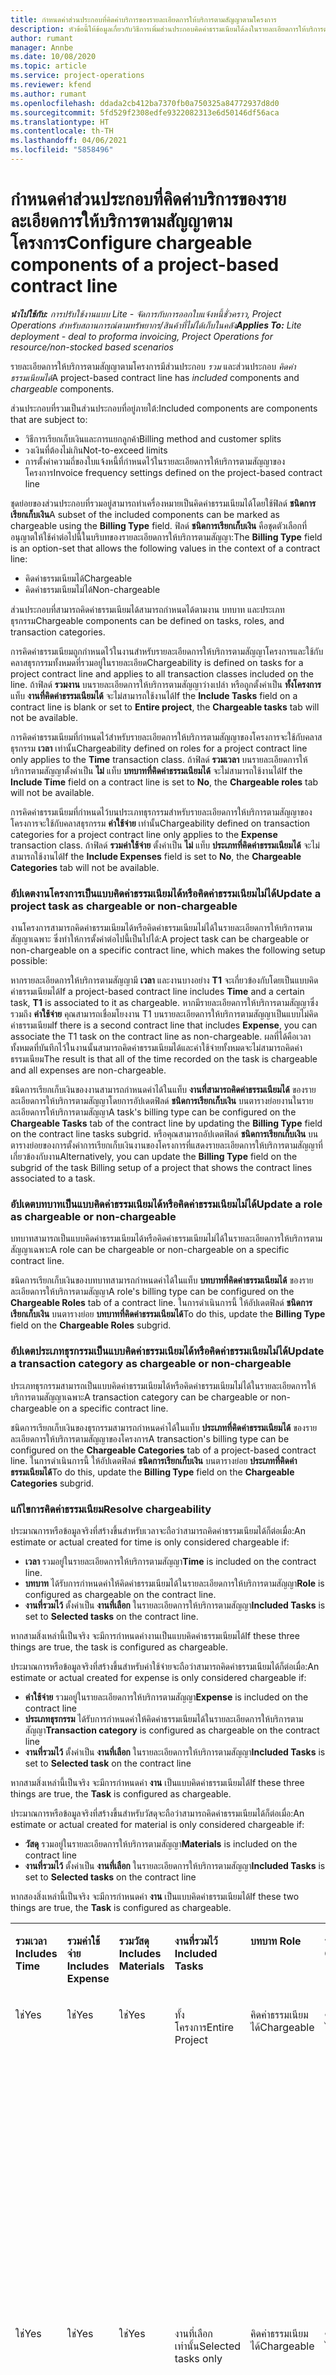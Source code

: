```yaml
---
title: กำหนดค่าส่วนประกอบที่คิดค่าบริการของรายละเอียดการให้บริการตามสัญญาตามโครงการ
description: หัวข้อนี้ให้ข้อมูลเกี่ยวกับวิธีการเพิ่มส่วนประกอบคิดค่าธรรมเนียมได้ลงในรายละเอียดการให้บริการตามสัญญาใน Project Operations
author: rumant
manager: Annbe
ms.date: 10/08/2020
ms.topic: article
ms.service: project-operations
ms.reviewer: kfend
ms.author: rumant
ms.openlocfilehash: ddada2cb412ba7370fb0a750325a84772937d8d0
ms.sourcegitcommit: 5fd529f2308edfe9322082313e6d50146df56aca
ms.translationtype: HT
ms.contentlocale: th-TH
ms.lasthandoff: 04/06/2021
ms.locfileid: "5858496"
---
```

# <a name="configure-chargeable-components-of-a-project-based-contract-line"></a><span data-ttu-id="44642-103">กำหนดค่าส่วนประกอบที่คิดค่าบริการของรายละเอียดการให้บริการตามสัญญาตามโครงการ</span><span class="sxs-lookup"><span data-stu-id="44642-103">Configure chargeable components of a project-based contract line</span></span>

<span data-ttu-id="44642-104">_**นำไปใช้กับ:** การปรับใช้งานแบบ Lite - จัดการกับการออกใบแจ้งหนี้ชั่วคราว, Project Operations สำหรับสถานการณ์ตามทรัพยากร/สินค้าที่ไม่ได้เก็บในคลัง_</span><span class="sxs-lookup"><span data-stu-id="44642-104">_**Applies To:** Lite deployment - deal to proforma invoicing, Project Operations for resource/non-stocked based scenarios_</span></span>

<span data-ttu-id="44642-105">รายละเอียดการให้บริการตามสัญญาตามโครงการมีส่วนประกอบ *รวม* และส่วนประกอบ *คิดค่าธรรมเนียมได้*</span><span class="sxs-lookup"><span data-stu-id="44642-105">A project-based contract line has *included* components and *chargeable* components.</span></span>

<span data-ttu-id="44642-106">ส่วนประกอบที่รวมเป็นส่วนประกอบที่อยู่ภายใต้:</span><span class="sxs-lookup"><span data-stu-id="44642-106">Included components are components that are subject to:</span></span>

  - <span data-ttu-id="44642-107">วิธีการเรียกเก็บเงินและการแยกลูกค้า</span><span class="sxs-lookup"><span data-stu-id="44642-107">Billing method and customer splits</span></span>
  - <span data-ttu-id="44642-108">วงเงินที่ต้องไม่เกิน</span><span class="sxs-lookup"><span data-stu-id="44642-108">Not-to-exceed limits</span></span> 
  - <span data-ttu-id="44642-109">การตั้งค่าความถี่ของใบแจ้งหนี้ที่กำหนดไว้ในรายละเอียดการให้บริการตามสัญญาของโครงการ</span><span class="sxs-lookup"><span data-stu-id="44642-109">Invoice frequency settings defined on the project-based contract line</span></span>

<span data-ttu-id="44642-110">ชุดย่อยของส่วนประกอบที่รวมอยู่สามารถทำเครื่องหมายเป็นคิดค่าธรรมเนียมได้โดยใช้ฟิลด์ **ชนิดการเรียกเก็บเงิน**</span><span class="sxs-lookup"><span data-stu-id="44642-110">A subset of the included components can be marked as chargeable using the **Billing Type** field.</span></span> <span data-ttu-id="44642-111">ฟิลด์ **ชนิดการเรียกเก็บเงิน** คือชุดตัวเลือกที่อนุญาตให้ใช้ค่าต่อไปนี้ในบริบทของรายละเอียดการให้บริการตามสัญญา:</span><span class="sxs-lookup"><span data-stu-id="44642-111">The **Billing Type** field is an option-set that allows the following values in the context of a contract line:</span></span>

  - <span data-ttu-id="44642-112">คิดค่าธรรมเนียมได้</span><span class="sxs-lookup"><span data-stu-id="44642-112">Chargeable</span></span>
  - <span data-ttu-id="44642-113">คิดค่าธรรมเนียมไม่ได้</span><span class="sxs-lookup"><span data-stu-id="44642-113">Non-chargeable</span></span>

<span data-ttu-id="44642-114">ส่วนประกอบที่สามารถคิดค่าธรรมเนียมได้สามารถกำหนดได้ตามงาน บทบาท และประเภทธุรกรรม</span><span class="sxs-lookup"><span data-stu-id="44642-114">Chargeable components can be defined on tasks, roles, and transaction categories.</span></span>

<span data-ttu-id="44642-115">การคิดค่าธรรมเนียมถูกกำหนดไว้ในงานสำหรับรายละเอียดการให้บริการตามสัญญาโครงการและใช้กับคลาสธุรกรรมทั้งหมดที่รวมอยู่ในรายละเอียด</span><span class="sxs-lookup"><span data-stu-id="44642-115">Chargeability is defined on tasks for a project contract line and applies to all transaction classes included on the line.</span></span> <span data-ttu-id="44642-116">ถ้าฟิลด์ **รวมงาน** บนรายละเอียดการให้บริการตามสัญญาว่างเปล่า หรือถูกตั้งค่าเป็น **ทั้งโครงการ** แท็บ **งานที่คิดค่าธรรมเนียมได้** จะไม่สามารถใช้งานได้</span><span class="sxs-lookup"><span data-stu-id="44642-116">If the **Include Tasks** field on a contract line is blank or set to **Entire project**, the **Chargeable tasks** tab will not be available.</span></span>

<span data-ttu-id="44642-117">การคิดค่าธรรมเนียมที่กำหนดไว้สำหรับรายละเอียดการให้บริการตามสัญญาของโครงการจะใช้กับคลาสธุรกรรม **เวลา** เท่านั้น</span><span class="sxs-lookup"><span data-stu-id="44642-117">Chargeability defined on roles for a project contract line only applies to the **Time** transaction class.</span></span> <span data-ttu-id="44642-118">ถ้าฟิลด์ **รวมเวลา** บนรายละเอียดการให้บริการตามสัญญาตั้งค่าเป็น **ไม่** แท็บ **บทบาทที่คิดค่าธรรมเนียมได้** จะไม่สามารถใช้งานได้</span><span class="sxs-lookup"><span data-stu-id="44642-118">If the **Include Time** field on a contract line is set to **No**, the **Chargeable roles** tab will not be available.</span></span>

<span data-ttu-id="44642-119">การคิดค่าธรรมเนียมที่กำหนดไว้บนประเภทธุรกรรมสำหรับรายละเอียดการให้บริการตามสัญญาของโครงการจะใช้กับคลาสธุรกรรม **ค่าใช้จ่าย** เท่านั้น</span><span class="sxs-lookup"><span data-stu-id="44642-119">Chargeability defined on transaction categories for a project contract line only applies to the **Expense** transaction class.</span></span> <span data-ttu-id="44642-120">ถ้าฟิลด์ **รวมค่าใช้จ่าย** ตั้งค่าเป็น **ไม่** แท็บ **ประเภทที่คิดค่าธรรมเนียมได้** จะไม่สามารถใช้งานได้</span><span class="sxs-lookup"><span data-stu-id="44642-120">If the **Include Expenses** field is set to **No**, the **Chargeable Categories** tab will not be available.</span></span>

### <a name="update-a-project-task-as-chargeable-or-non-chargeable"></a><span data-ttu-id="44642-121">อัปเดตงานโครงการเป็นแบบคิดค่าธรรมเนียมได้หรือคิดค่าธรรมเนียมไม่ได้</span><span class="sxs-lookup"><span data-stu-id="44642-121">Update a project task as chargeable or non-chargeable</span></span>

<span data-ttu-id="44642-122">งานโครงการสามารถคิดค่าธรรมเนียมได้หรือคิดค่าธรรมเนียมไม่ได้ในรายละเอียดการให้บริการตามสัญญาเฉพาะ ซึ่งทำให้การตั้งค่าต่อไปนี้เป็นไปได้:</span><span class="sxs-lookup"><span data-stu-id="44642-122">A project task can be chargeable or non-chargeable on a specific contract line, which makes the following setup possible:</span></span>

<span data-ttu-id="44642-123">หากรายละเอียดการให้บริการตามสัญญามี **เวลา** และงานบางอย่าง **T1** จะเกี่ยวข้องกับโดยเป็นแบบคิดค่าธรรมเนียมได้</span><span class="sxs-lookup"><span data-stu-id="44642-123">If a project-based contract line includes **Time** and a certain task, **T1** is associated to it as chargeable.</span></span> <span data-ttu-id="44642-124">หากมีรายละเอียดการให้บริการตามสัญญาซึ่งรวมถึง **ค่าใช้จ่าย** คุณสามารถเชื่อมโยงงาน T1 บนรายละเอียดการให้บริการตามสัญญาเป็นแบบไม่คิดค่าธรรมเนียม</span><span class="sxs-lookup"><span data-stu-id="44642-124">If there is a second contract line that includes **Expense**, you can associate the T1 task on the contract line as non-chargeable.</span></span> <span data-ttu-id="44642-125">ผลที่ได้คือเวลาทั้งหมดที่บันทึกไว้ในงานนั้นสามารถคิดค่าธรรมเนียมได้และค่าใช้จ่ายทั้งหมดจะไม่สามารถคิดค่าธรรมเนียม</span><span class="sxs-lookup"><span data-stu-id="44642-125">The result is that all of the time recorded on the task is chargeable and all expenses are non-chargeable.</span></span>

<span data-ttu-id="44642-126">ชนิดการเรียกเก็บเงินของงานสามารถกำหนดค่าได้ในแท็บ **งานที่สามารถคิดค่าธรรมเนียมได้** ของรายละเอียดการให้บริการตามสัญญาโดยการอัปเดตฟิลด์ **ชนิดการเรียกเก็บเงิน** บนตารางย่อยงานในรายละเอียดการให้บริการตามสัญญา</span><span class="sxs-lookup"><span data-stu-id="44642-126">A task's billing type can be configured on the **Chargeable Tasks** tab of the contract line by updating the **Billing Type** field on the contract line tasks subgrid.</span></span> <span data-ttu-id="44642-127">หรือคุณสามารถอัปเดตฟิลด์ **ชนิดการเรียกเก็บเงิน** บนตารางย่อยของการตั้งค่าการเรียกเก็บเงินงานของโครงการที่แสดงรายละเอียดการให้บริการตามสัญญาที่เกี่ยวข้องกับงาน</span><span class="sxs-lookup"><span data-stu-id="44642-127">Alternatively, you can update the **Billing Type** field on the subgrid of the task Billing setup of a project that shows the contract lines associated to a task.</span></span>

### <a name="update-a-role-as-chargeable-or-non-chargeable"></a><span data-ttu-id="44642-128">อัปเดตบทบาทเป็นแบบคิดค่าธรรมเนียมได้หรือคิดค่าธรรมเนียมไม่ได้</span><span class="sxs-lookup"><span data-stu-id="44642-128">Update a role as chargeable or non-chargeable</span></span>

<span data-ttu-id="44642-129">บทบาทสามารถเป็นแบบคิดค่าธรรมเนียมได้หรือคิดค่าธรรมเนียมไม่ได้ในรายละเอียดการให้บริการตามสัญญาเฉพาะ</span><span class="sxs-lookup"><span data-stu-id="44642-129">A role can be chargeable or non-chargeable on a specific contract line.</span></span>

<span data-ttu-id="44642-130">ชนิดการเรียกเก็บเงินของบทบาทสามารถกำหนดค่าได้ในแท็บ **บทบาทที่คิดค่าธรรมเนียมได้** ของรายละเอียดการให้บริการตามสัญญา</span><span class="sxs-lookup"><span data-stu-id="44642-130">A role's billing type can be configured on the **Chargeable Roles** tab of a contract line.</span></span> <span data-ttu-id="44642-131">ในการดำเนินการนี้ ให้อัปเดตฟิลด์ **ชนิดการเรียกเก็บเงิน** บนตารางย่อย **บทบาทที่คิดค่าธรรมเนียมได้**</span><span class="sxs-lookup"><span data-stu-id="44642-131">To do this, update the **Billing Type** field on the **Chargeable Roles** subgrid.</span></span>

### <a name="update-a-transaction-category-as-chargeable-or-non-chargeable"></a><span data-ttu-id="44642-132">อัปเดตประเภทธุรกรรมเป็นแบบคิดค่าธรรมเนียมได้หรือคิดค่าธรรมเนียมไม่ได้</span><span class="sxs-lookup"><span data-stu-id="44642-132">Update a transaction category as chargeable or non-chargeable</span></span>

<span data-ttu-id="44642-133">ประเภทธุรกรรมสามารถเป็นแบบคิดค่าธรรมเนียมได้หรือคิดค่าธรรมเนียมไม่ได้ในรายละเอียดการให้บริการตามสัญญาเฉพาะ</span><span class="sxs-lookup"><span data-stu-id="44642-133">A transaction category can be chargeable or non-chargeable on a specific contract line.</span></span>

<span data-ttu-id="44642-134">ชนิดการเรียกเก็บเงินของธุรกรรมสามารถกำหนดค่าได้ในแท็บ **ประเภทที่คิดค่าธรรมเนียมได้** ของรายละเอียดการให้บริการตามสัญญาของโครงการ</span><span class="sxs-lookup"><span data-stu-id="44642-134">A transaction's billing type can be configured on the **Chargeable Categories** tab of a project-based contract line.</span></span> <span data-ttu-id="44642-135">ในการดำเนินการนี้ ให้อัปเดตฟิลด์ **ชนิดการเรียกเก็บเงิน** บนตารางย่อย **ประเภทที่คิดค่าธรรมเนียมได้**</span><span class="sxs-lookup"><span data-stu-id="44642-135">To do this, update the **Billing Type** field on the **Chargeable Categories** subgrid.</span></span>

### <a name="resolve-chargeability"></a><span data-ttu-id="44642-136">แก้ไขการคิดค่าธรรมเนียม</span><span class="sxs-lookup"><span data-stu-id="44642-136">Resolve chargeability</span></span>

<span data-ttu-id="44642-137">ประมาณการหรือข้อมูลจริงที่สร้างขึ้นสำหรับเวลาจะถือว่าสามารถคิดค่าธรรมเนียมได้ก็ต่อเมื่อ:</span><span class="sxs-lookup"><span data-stu-id="44642-137">An estimate or actual created for time is only considered chargeable if:</span></span>

   - <span data-ttu-id="44642-138">**เวลา** รวมอยู่ในรายละเอียดการให้บริการตามสัญญา</span><span class="sxs-lookup"><span data-stu-id="44642-138">**Time** is included on the contract line.</span></span>
   - <span data-ttu-id="44642-139">**บทบาท** ได้รับการกำหนดค่าให้คิดค่าธรรมเนียมได้ในรายละเอียดการให้บริการตามสัญญา</span><span class="sxs-lookup"><span data-stu-id="44642-139">**Role** is configured as chargeable on the contract line.</span></span>
   - <span data-ttu-id="44642-140">**งานที่รวมไว้** ตั้งค่าเป็น **งานที่เลือก** ในรายละเอียดการให้บริการตามสัญญา</span><span class="sxs-lookup"><span data-stu-id="44642-140">**Included Tasks** is set to **Selected tasks** on the contract line.</span></span>
 
 <span data-ttu-id="44642-141">หากสามสิ่งเหล่านี้เป็นจริง จะมีการกำหนดค่างานเป็นแบบคิดค่าธรรมเนียมได้</span><span class="sxs-lookup"><span data-stu-id="44642-141">If these three things are true, the task is configured as chargeable.</span></span> 

<span data-ttu-id="44642-142">ประมาณการหรือข้อมูลจริงที่สร้างขึ้นสำหรับค่าใช้จ่ายจะถือว่าสามารถคิดค่าธรรมเนียมได้ก็ต่อเมื่อ:</span><span class="sxs-lookup"><span data-stu-id="44642-142">An estimate or actual created for expense is only considered chargeable if:</span></span>

   - <span data-ttu-id="44642-143">**ค่าใช้จ่าย** รวมอยู่ในรายละเอียดการให้บริการตามสัญญา</span><span class="sxs-lookup"><span data-stu-id="44642-143">**Expense** is included on the contract line</span></span>
   - <span data-ttu-id="44642-144">**ประเภทธุรกรรม** ได้รับการกำหนดค่าให้คิดค่าธรรมเนียมได้ในรายละเอียดการให้บริการตามสัญญา</span><span class="sxs-lookup"><span data-stu-id="44642-144">**Transaction category** is configured as chargeable on the contract line</span></span>
   - <span data-ttu-id="44642-145">**งานที่รวมไว้** ตั้งค่าเป็น **งานที่เลือก** ในรายละเอียดการให้บริการตามสัญญา</span><span class="sxs-lookup"><span data-stu-id="44642-145">**Included Tasks** is set to **Selected task** on the contract line</span></span>
  
 <span data-ttu-id="44642-146">หากสามสิ่งเหล่านี้เป็นจริง จะมีการกำหนดค่า **งาน** เป็นแบบคิดค่าธรรมเนียมได้</span><span class="sxs-lookup"><span data-stu-id="44642-146">If these three things are true, the **Task** is configured as chargeable.</span></span> 

<span data-ttu-id="44642-147">ประมาณการหรือข้อมูลจริงที่สร้างขึ้นสำหรับวัสดุจะถือว่าสามารถคิดค่าธรรมเนียมได้ก็ต่อเมื่อ:</span><span class="sxs-lookup"><span data-stu-id="44642-147">An estimate or actual created for material is only considered chargeable if:</span></span>

   - <span data-ttu-id="44642-148">**วัสดุ** รวมอยู่ในรายละเอียดการให้บริการตามสัญญา</span><span class="sxs-lookup"><span data-stu-id="44642-148">**Materials** is included on the contract line</span></span>
   - <span data-ttu-id="44642-149">**งานที่รวมไว้** ตั้งค่าเป็น **งานที่เลือก** ในรายละเอียดการให้บริการตามสัญญา</span><span class="sxs-lookup"><span data-stu-id="44642-149">**Included Tasks** is set to **Selected tasks** on the contract line</span></span>

<span data-ttu-id="44642-150">หากสองสิ่งเหล่านี้เป็นจริง จะมีการกำหนดค่า **งาน** เป็นแบบคิดค่าธรรมเนียมได้</span><span class="sxs-lookup"><span data-stu-id="44642-150">If these two things are true, the **Task** is configured as chargeable.</span></span> 

<table border="0" cellspacing="0" cellpadding="0">
    <tbody>
        <tr>
            <td width="70" valign="top">
                <p><span data-ttu-id="44642-151">
                    <strong>รวมเวลา</strong>
                </span><span class="sxs-lookup"><span data-stu-id="44642-151">
                    <strong>Includes Time</strong>
                </span></span></p>
            </td>
            <td width="78" valign="top">
                <p><span data-ttu-id="44642-152">
                    <strong>รวมค่าใช้จ่าย</strong>
                    <strong></strong>
                </span><span class="sxs-lookup"><span data-stu-id="44642-152">
                    <strong>Includes Expense</strong>
                    <strong></strong>
                </span></span></p>
            </td>
            <td width="63" valign="top">
                <p><span data-ttu-id="44642-153">
                    <strong>รวมวัสดุ</strong>
                    <strong></strong>
                </span><span class="sxs-lookup"><span data-stu-id="44642-153">
                    <strong>Includes Materials</strong>
                    <strong></strong>
                </span></span></p>
            </td>
            <td width="75" valign="top">
                <p><span data-ttu-id="44642-154">
                    <strong>งานที่รวมไว้</strong>
                    <strong></strong>
                </span><span class="sxs-lookup"><span data-stu-id="44642-154">
                    <strong>Included Tasks</strong>
                    <strong></strong>
                </span></span></p>
            </td>
            <td width="65" valign="top">
                <p><span data-ttu-id="44642-155">
                    <strong>บทบาท</strong>
                    <strong></strong>
                </span><span class="sxs-lookup"><span data-stu-id="44642-155">
                    <strong>Role</strong>
                    <strong></strong>
                </span></span></p>
            </td>
            <td width="70" valign="top">
                <p><span data-ttu-id="44642-156">
                    <strong>ประเภท</strong>
                    <strong></strong>
                </span><span class="sxs-lookup"><span data-stu-id="44642-156">
                    <strong>Category</strong>
                    <strong></strong>
                </span></span></p>
            </td>
            <td width="65" valign="top">
                <p><span data-ttu-id="44642-157">
                    <strong>งาน</strong>
                    <strong></strong>
                </span><span class="sxs-lookup"><span data-stu-id="44642-157">
                    <strong>Task</strong>
                    <strong></strong>
                </span></span></p>
            </td>
            <td width="350" valign="top">
                <p><span data-ttu-id="44642-158">
                    <strong>ผลกระทบของการคิดค่าธรรมเนียม</strong>
                </span><span class="sxs-lookup"><span data-stu-id="44642-158">
                    <strong>Chargeability impact</strong>
                </span></span></p>
            </td>
        </tr>
        <tr>
            <td width="70" valign="top">
                <p>
<span data-ttu-id="44642-159">ใช่</span><span class="sxs-lookup"><span data-stu-id="44642-159">Yes</span></span> </p>
            </td>
            <td width="78" valign="top">
                <p>
<span data-ttu-id="44642-160">ใช่</span><span class="sxs-lookup"><span data-stu-id="44642-160">Yes</span></span> </p>
            </td>
            <td width="63" valign="top">
                <p>
<span data-ttu-id="44642-161">ใช่</span><span class="sxs-lookup"><span data-stu-id="44642-161">Yes</span></span> </p>
            </td>
            <td width="75" valign="top">
                <p>
<span data-ttu-id="44642-162">ทั้งโครงการ</span><span class="sxs-lookup"><span data-stu-id="44642-162">Entire Project</span></span> </p>
            </td>
            <td width="65" valign="top">
                <p>
<span data-ttu-id="44642-163">คิดค่าธรรมเนียมได้</span><span class="sxs-lookup"><span data-stu-id="44642-163">Chargeable</span></span> </p>
            </td>
            <td width="70" valign="top">
                <p>
<span data-ttu-id="44642-164">คิดค่าธรรมเนียมได้</span><span class="sxs-lookup"><span data-stu-id="44642-164">Chargeable</span></span> </p>
            </td>
            <td width="65" valign="top">
                <p>
<span data-ttu-id="44642-165">ไม่สามารถตั้งค่าได้</span><span class="sxs-lookup"><span data-stu-id="44642-165">Can't be set</span></span> </p>
            </td>
            <td width="350" valign="top">
                <p>
<span data-ttu-id="44642-166">การเรียกเก็บเงินสำหรับเวลาจริง: <strong>คิดค่าธรรมเนียมได้</strong>
                </span><span class="sxs-lookup"><span data-stu-id="44642-166">Billing on a time actual: <strong>Chargeable</strong>
                </span></span></p>
                <p>
<span data-ttu-id="44642-167">ชนิดการเรียกเก็บเงินสำหรับค่าใช้จ่ายจริง: <strong>คิดค่าธรรมเนียมได้</strong>
                </span><span class="sxs-lookup"><span data-stu-id="44642-167">Billing type on expense actual: <strong>Chargeable</strong>
                </span></span></p>
                <p>
<span data-ttu-id="44642-168">ชนิดการเรียกเก็บเงินสำหรับวัสดุจริง: <strong>คิดค่าธรรมเนียมได้</strong>
                </span><span class="sxs-lookup"><span data-stu-id="44642-168">Billing type on material actual: <strong>Chargeable</strong>
                </span></span></p>
            </td>
        </tr>
        <tr>
            <td width="70" valign="top">
                <p>
<span data-ttu-id="44642-169">ใช่</span><span class="sxs-lookup"><span data-stu-id="44642-169">Yes</span></span> </p>
            </td>
            <td width="78" valign="top">
                <p>
<span data-ttu-id="44642-170">ใช่</span><span class="sxs-lookup"><span data-stu-id="44642-170">Yes</span></span> </p>
            </td>
            <td width="63" valign="top">
                <p>
<span data-ttu-id="44642-171">ใช่</span><span class="sxs-lookup"><span data-stu-id="44642-171">Yes</span></span> </p>
            </td>
            <td width="75" valign="top">
                <p>
<span data-ttu-id="44642-172">งานที่เลือกเท่านั้น</span><span class="sxs-lookup"><span data-stu-id="44642-172">Selected tasks only</span></span> </p>
            </td>
            <td width="65" valign="top">
                <p>
<span data-ttu-id="44642-173">คิดค่าธรรมเนียมได้</span><span class="sxs-lookup"><span data-stu-id="44642-173">Chargeable</span></span> </p>
            </td>
            <td width="70" valign="top">
                <p>
<span data-ttu-id="44642-174">คิดค่าธรรมเนียมได้</span><span class="sxs-lookup"><span data-stu-id="44642-174">Chargeable</span></span> </p>
            </td>
            <td width="65" valign="top">
                <p>
<span data-ttu-id="44642-175">คิดค่าธรรมเนียมได้</span><span class="sxs-lookup"><span data-stu-id="44642-175">Chargeable</span></span> </p>
            </td>
            <td width="350" valign="top">
                <p>
<span data-ttu-id="44642-176">การเรียกเก็บเงินสำหรับเวลาจริง: <strong>คิดค่าธรรมเนียมได้</strong>
                </span><span class="sxs-lookup"><span data-stu-id="44642-176">Billing on a time actual: <strong>Chargeable</strong>
                </span></span></p>
                <p>
<span data-ttu-id="44642-177">ชนิดการเรียกเก็บเงินสำหรับค่าใช้จ่ายจริง: <strong>คิดค่าธรรมเนียมได้</strong>
                </span><span class="sxs-lookup"><span data-stu-id="44642-177">Billing type on expense actual: <strong>Chargeable</strong>
                </span></span></p>
                <p>
<span data-ttu-id="44642-178">ชนิดการเรียกเก็บเงินสำหรับวัสดุจริง: <strong>คิดค่าธรรมเนียมได้</strong>
                </span><span class="sxs-lookup"><span data-stu-id="44642-178">Billing type on material actual: <strong>Chargeable</strong>
                </span></span></p>
            </td>
        </tr>
        <tr>
            <td width="70" valign="top">
                <p>
<span data-ttu-id="44642-179">ใช่</span><span class="sxs-lookup"><span data-stu-id="44642-179">Yes</span></span> </p>
            </td>
            <td width="78" valign="top">
                <p>
<span data-ttu-id="44642-180">ใช่</span><span class="sxs-lookup"><span data-stu-id="44642-180">Yes</span></span> </p>
            </td>
            <td width="63" valign="top">
                <p>
<span data-ttu-id="44642-181">ใช่</span><span class="sxs-lookup"><span data-stu-id="44642-181">Yes</span></span> </p>
            </td>
            <td width="75" valign="top">
                <p>
<span data-ttu-id="44642-182">งานที่เลือกเท่านั้น</span><span class="sxs-lookup"><span data-stu-id="44642-182">Selected tasks only</span></span> </p>
            </td>
            <td width="65" valign="top">
                <p><span data-ttu-id="44642-183">
                    <strong>คิดค่าธรรมเนียมไม่ได้</strong>
                </span><span class="sxs-lookup"><span data-stu-id="44642-183">
                    <strong>Non - Chargeable</strong>
                </span></span></p>
            </td>
            <td width="70" valign="top">
                <p>
<span data-ttu-id="44642-184">คิดค่าธรรมเนียมได้</span><span class="sxs-lookup"><span data-stu-id="44642-184">Chargeable</span></span> </p>
            </td>
            <td width="65" valign="top">
                <p>
<span data-ttu-id="44642-185">คิดค่าธรรมเนียมได้</span><span class="sxs-lookup"><span data-stu-id="44642-185">Chargeable</span></span> </p>
            </td>
            <td width="350" valign="top">
                <p>
<span data-ttu-id="44642-186">การเรียกเก็บเงินสำหรับเวลาจริง: <strong>คิดค่าธรรมเนียมไม่ได้</strong>
                </span><span class="sxs-lookup"><span data-stu-id="44642-186">Billing on a time actual: <strong>Non-Chargeable</strong>
                </span></span></p>
                <p>
<span data-ttu-id="44642-187">ชนิดการเรียกเก็บเงินสำหรับค่าใช้จ่ายจริง: คิดค่าธรรมเนียมได้</span><span class="sxs-lookup"><span data-stu-id="44642-187">Billing type on expense actual: Chargeable</span></span> </p>
                <p>
<span data-ttu-id="44642-188">ชนิดการเรียกเก็บเงินสำหรับวัสดุจริง: คิดค่าธรรมเนียมได้</span><span class="sxs-lookup"><span data-stu-id="44642-188">Billing type on material actual: Chargeable</span></span> </p>
            </td>
        </tr>
        <tr>
            <td width="70" valign="top">
                <p>
<span data-ttu-id="44642-189">ใช่</span><span class="sxs-lookup"><span data-stu-id="44642-189">Yes</span></span> </p>
            </td>
            <td width="78" valign="top">
                <p>
<span data-ttu-id="44642-190">ใช่</span><span class="sxs-lookup"><span data-stu-id="44642-190">Yes</span></span> </p>
            </td>
            <td width="63" valign="top">
                <p>
<span data-ttu-id="44642-191">ใช่</span><span class="sxs-lookup"><span data-stu-id="44642-191">Yes</span></span> </p>
            </td>
            <td width="75" valign="top">
                <p>
<span data-ttu-id="44642-192">งานที่เลือกเท่านั้น</span><span class="sxs-lookup"><span data-stu-id="44642-192">Selected tasks only</span></span> </p>
            </td>
            <td width="65" valign="top">
                <p>
<span data-ttu-id="44642-193">คิดค่าธรรมเนียมได้</span><span class="sxs-lookup"><span data-stu-id="44642-193">Chargeable</span></span> </p>
            </td>
            <td width="70" valign="top">
                <p>
<span data-ttu-id="44642-194">คิดค่าธรรมเนียมได้</span><span class="sxs-lookup"><span data-stu-id="44642-194">Chargeable</span></span> </p>
            </td>
            <td width="65" valign="top">
                <p><span data-ttu-id="44642-195">
                    <strong>คิดค่าธรรมเนียมไม่ได้</strong>
                </span><span class="sxs-lookup"><span data-stu-id="44642-195">
                    <strong>Non-Chargeable</strong>
                </span></span></p>
            </td>
            <td width="350" valign="top">
                <p>
<span data-ttu-id="44642-196">การเรียกเก็บเงินสำหรับเวลาจริง: <strong>คิดค่าธรรมเนียมไม่ได้</strong>
                </span><span class="sxs-lookup"><span data-stu-id="44642-196">Billing on a time actual: <strong>Non-Chargeable</strong>
                </span></span></p>
                <p>
<span data-ttu-id="44642-197">ชนิดการเรียกเก็บเงินสำหรับค่าใช้จ่ายจริง: <strong>คิดค่าธรรมเนียมไม่ได้</strong>
                </span><span class="sxs-lookup"><span data-stu-id="44642-197">Billing type on expense actual: <strong>Non-Chargeable</strong>
                </span></span></p>
                <p>
<span data-ttu-id="44642-198">ชนิดการเรียกเก็บเงินสำหรับวัสดุจริง: <strong>คิดค่าธรรมเนียมไม่ได้</strong>
                </span><span class="sxs-lookup"><span data-stu-id="44642-198">Billing type on material actual: <strong>Non-Chargeable</strong>
                </span></span></p>
            </td>
        </tr>
        <tr>
            <td width="70" valign="top">
                <p>
<span data-ttu-id="44642-199">ใช่</span><span class="sxs-lookup"><span data-stu-id="44642-199">Yes</span></span> </p>
            </td>
            <td width="78" valign="top">
                <p>
<span data-ttu-id="44642-200">ใช่</span><span class="sxs-lookup"><span data-stu-id="44642-200">Yes</span></span> </p>
            </td>
            <td width="63" valign="top">
                <p>
<span data-ttu-id="44642-201">ใช่</span><span class="sxs-lookup"><span data-stu-id="44642-201">Yes</span></span> </p>
            </td>
            <td width="75" valign="top">
                <p>
<span data-ttu-id="44642-202">งานที่เลือกเท่านั้น</span><span class="sxs-lookup"><span data-stu-id="44642-202">Selected tasks only</span></span> </p>
            </td>
            <td width="65" valign="top">
                <p><span data-ttu-id="44642-203">
                    <strong>คิดค่าธรรมเนียมไม่ได้</strong>
                </span><span class="sxs-lookup"><span data-stu-id="44642-203">
                    <strong>Non-Chargeable</strong>
                </span></span></p>
            </td>
            <td width="70" valign="top">
                <p>
<span data-ttu-id="44642-204">คิดค่าธรรมเนียมได้</span><span class="sxs-lookup"><span data-stu-id="44642-204">Chargeable</span></span> </p>
            </td>
            <td width="65" valign="top">
                <p><span data-ttu-id="44642-205">
                    <strong>คิดค่าธรรมเนียมไม่ได้</strong>
                </span><span class="sxs-lookup"><span data-stu-id="44642-205">
                    <strong>Non- Chargeable</strong>
                </span></span></p>
            </td>
            <td width="350" valign="top">
                <p>
<span data-ttu-id="44642-206">การเรียกเก็บเงินสำหรับเวลาจริง: <strong>คิดค่าธรรมเนียมไม่ได้</strong>
                </span><span class="sxs-lookup"><span data-stu-id="44642-206">Billing on a time actual: <strong>Non-Chargeable</strong>
                </span></span></p>
                <p>
<span data-ttu-id="44642-207">ชนิดการเรียกเก็บเงินสำหรับค่าใช้จ่ายจริง: <strong>คิดค่าธรรมเนียมไม่ได้</strong>
                </span><span class="sxs-lookup"><span data-stu-id="44642-207">Billing type on expense actual: <strong>Non-Chargeable</strong>
                </span></span></p>
                <p>
<span data-ttu-id="44642-208">ชนิดการเรียกเก็บเงินสำหรับวัสดุจริง: <strong>คิดค่าธรรมเนียมไม่ได้</strong>
                </span><span class="sxs-lookup"><span data-stu-id="44642-208">Billing type on material actual: <strong> Non-Chargeable</strong>
                </span></span></p>
            </td>
        </tr>
        <tr>
            <td width="70" valign="top">
                <p>
<span data-ttu-id="44642-209">ใช่</span><span class="sxs-lookup"><span data-stu-id="44642-209">Yes</span></span> </p>
            </td>
            <td width="78" valign="top">
                <p>
<span data-ttu-id="44642-210">ใช่</span><span class="sxs-lookup"><span data-stu-id="44642-210">Yes</span></span> </p>
            </td>
            <td width="63" valign="top">
                <p>
<span data-ttu-id="44642-211">ใช่</span><span class="sxs-lookup"><span data-stu-id="44642-211">Yes</span></span> </p>
            </td>
            <td width="75" valign="top">
                <p>
<span data-ttu-id="44642-212">งานที่เลือกเท่านั้น</span><span class="sxs-lookup"><span data-stu-id="44642-212">Selected tasks only</span></span> </p>
            </td>
            <td width="65" valign="top">
                <p><span data-ttu-id="44642-213">
                    <strong>คิดค่าธรรมเนียมไม่ได้</strong>
                </span><span class="sxs-lookup"><span data-stu-id="44642-213">
                    <strong>Non-Chargeable</strong>
                </span></span></p>
            </td>
            <td width="70" valign="top">
                <p><span data-ttu-id="44642-214">
                    <strong>คิดค่าธรรมเนียมไม่ได้</strong>
                </span><span class="sxs-lookup"><span data-stu-id="44642-214">
                    <strong>Non-Chargeable</strong>
                </span></span></p>
            </td>
            <td width="65" valign="top">
                <p>
<span data-ttu-id="44642-215">คิดค่าธรรมเนียมได้</span><span class="sxs-lookup"><span data-stu-id="44642-215">Chargeable</span></span> </p>
            </td>
            <td width="350" valign="top">
                <p>
<span data-ttu-id="44642-216">การเรียกเก็บเงินสำหรับเวลาจริง: <strong>คิดค่าธรรมเนียมไม่ได้</strong>
                </span><span class="sxs-lookup"><span data-stu-id="44642-216">Billing on a time actual: <strong>Non-Chargeable</strong>
                </span></span></p>
                <p>
<span data-ttu-id="44642-217">ชนิดการเรียกเก็บเงินสำหรับค่าใช้จ่ายจริง: <strong>คิดค่าธรรมเนียมไม่ได้</strong>
                </span><span class="sxs-lookup"><span data-stu-id="44642-217">Billing type on expense actual: <strong> Non-Chargeable</strong>
                </span></span></p>
                <p>
<span data-ttu-id="44642-218">ชนิดการเรียกเก็บเงินสำหรับวัสดุจริง: คิดค่าธรรมเนียมได้</span><span class="sxs-lookup"><span data-stu-id="44642-218">Billing type on material actual: Chargeable</span></span> </p>
            </td>
        </tr>
        <tr>
            <td width="70" valign="top">
                <p><span data-ttu-id="44642-219">
                    <strong>ไม่</strong>
                </span><span class="sxs-lookup"><span data-stu-id="44642-219">
                    <strong>No</strong>
                </span></span></p>
            </td>
            <td width="78" valign="top">
                <p>
<span data-ttu-id="44642-220">ใช่</span><span class="sxs-lookup"><span data-stu-id="44642-220">Yes</span></span> </p>
            </td>
            <td width="63" valign="top">
                <p>
<span data-ttu-id="44642-221">ใช่</span><span class="sxs-lookup"><span data-stu-id="44642-221">Yes</span></span> </p>
            </td>
            <td width="75" valign="top">
                <p>
<span data-ttu-id="44642-222">ทั้งโครงการ</span><span class="sxs-lookup"><span data-stu-id="44642-222">Entire Project</span></span> </p>
            </td>
            <td width="65" valign="top">
                <p>
<span data-ttu-id="44642-223">ไม่สามารถตั้งค่าได้</span><span class="sxs-lookup"><span data-stu-id="44642-223">Can't be set</span></span> </p>
            </td>
            <td width="70" valign="top">
                <p><span data-ttu-id="44642-224">
                    <strong>คิดค่าธรรมเนียมได้</strong>
                </span><span class="sxs-lookup"><span data-stu-id="44642-224">
                    <strong>Chargeable</strong>
                </span></span></p>
            </td>
            <td width="65" valign="top">
                <p>
<span data-ttu-id="44642-225">ไม่สามารถตั้งค่าได้</span><span class="sxs-lookup"><span data-stu-id="44642-225">Can't be set</span></span> </p>
            </td>
            <td width="350" valign="top">
                <p>
<span data-ttu-id="44642-226">การเรียกเก็บเงินสำหรับเวลาจริง: <strong>ไม่พร้อมใช้งาน</strong>
                </span><span class="sxs-lookup"><span data-stu-id="44642-226">Billing on a time actual: <strong>Not available</strong>
                </span></span></p>
                <p>
<span data-ttu-id="44642-227">ชนิดการเรียกเก็บเงินสำหรับค่าใช้จ่ายจริง: คิดค่าธรรมเนียมได้</span><span class="sxs-lookup"><span data-stu-id="44642-227">Billing type on expense actual: Chargeable</span></span> </p>
                <p>
<span data-ttu-id="44642-228">ชนิดการเรียกเก็บเงินสำหรับวัสดุจริง: คิดค่าธรรมเนียมได้</span><span class="sxs-lookup"><span data-stu-id="44642-228">Billing type on material actual: Chargeable</span></span> </p>
            </td>
        </tr>
        <tr>
            <td width="70" valign="top">
                <p><span data-ttu-id="44642-229">
                    <strong>ไม่</strong>
                </span><span class="sxs-lookup"><span data-stu-id="44642-229">
                    <strong>No</strong>
                </span></span></p>
            </td>
            <td width="78" valign="top">
                <p>
<span data-ttu-id="44642-230">ใช่</span><span class="sxs-lookup"><span data-stu-id="44642-230">Yes</span></span> </p>
            </td>
            <td width="63" valign="top">
                <p>
<span data-ttu-id="44642-231">ใช่</span><span class="sxs-lookup"><span data-stu-id="44642-231">Yes</span></span> </p>
            </td>
            <td width="75" valign="top">
                <p>
<span data-ttu-id="44642-232">ทั้งโครงการ</span><span class="sxs-lookup"><span data-stu-id="44642-232">Entire Project</span></span> </p>
            </td>
            <td width="65" valign="top">
                <p>
<span data-ttu-id="44642-233">ไม่สามารถตั้งค่าได้</span><span class="sxs-lookup"><span data-stu-id="44642-233">Can't be set</span></span> </p>
            </td>
            <td width="70" valign="top">
                <p><span data-ttu-id="44642-234">
                    <strong>คิดค่าธรรมเนียมไม่ได้</strong>
                </span><span class="sxs-lookup"><span data-stu-id="44642-234">
                    <strong>Non-Chargeable</strong>
                </span></span></p>
            </td>
            <td width="65" valign="top">
                <p>
<span data-ttu-id="44642-235">ไม่สามารถตั้งค่าได้</span><span class="sxs-lookup"><span data-stu-id="44642-235">Can't be set</span></span> </p>
            </td>
            <td width="350" valign="top">
                <p>
<span data-ttu-id="44642-236">การเรียกเก็บเงินสำหรับเวลาจริง: <strong>ไม่พร้อมใช้งาน</strong>
                </span><span class="sxs-lookup"><span data-stu-id="44642-236">Billing on a time actual: <strong>Not available</strong>
                </span></span></p>
                <p>
<span data-ttu-id="44642-237">ชนิดการเรียกเก็บเงินสำหรับค่าใช้จ่ายจริง: <strong>คิดค่าธรรมเนียมไม่ได้</strong>
                </span><span class="sxs-lookup"><span data-stu-id="44642-237">Billing type on expense actual: <strong> Non-chargeable</strong>
                </span></span></p>
                <p>
<span data-ttu-id="44642-238">ชนิดการเรียกเก็บเงินสำหรับวัสดุจริง: คิดค่าธรรมเนียมได้</span><span class="sxs-lookup"><span data-stu-id="44642-238">Billing type on material actual: Chargeable</span></span> </p>
            </td>
        </tr>
        <tr>
            <td width="70" valign="top">
                <p>
<span data-ttu-id="44642-239">ใช่</span><span class="sxs-lookup"><span data-stu-id="44642-239">Yes</span></span> </p>
            </td>
            <td width="78" valign="top">
                <p><span data-ttu-id="44642-240">
                    <strong>ไม่</strong>
                </span><span class="sxs-lookup"><span data-stu-id="44642-240">
                    <strong>No</strong>
                </span></span></p>
            </td>
            <td width="63" valign="top">
                <p>
<span data-ttu-id="44642-241">ใช่</span><span class="sxs-lookup"><span data-stu-id="44642-241">Yes</span></span> </p>
            </td>
            <td width="75" valign="top">
                <p>
<span data-ttu-id="44642-242">ทั้งโครงการ</span><span class="sxs-lookup"><span data-stu-id="44642-242">Entire Project</span></span> </p>
            </td>
            <td width="65" valign="top">
                <p>
<span data-ttu-id="44642-243">คิดค่าธรรมเนียมได้</span><span class="sxs-lookup"><span data-stu-id="44642-243">Chargeable</span></span> </p>
            </td>
            <td width="70" valign="top">
                <p>
<span data-ttu-id="44642-244">ไม่สามารถตั้งค่าได้</span><span class="sxs-lookup"><span data-stu-id="44642-244">Can't be set</span></span> </p>
            </td>
            <td width="65" valign="top">
                <p>
<span data-ttu-id="44642-245">ไม่สามารถตั้งค่าได้</span><span class="sxs-lookup"><span data-stu-id="44642-245">Can't be set</span></span> </p>
            </td>
            <td width="350" valign="top">
                <p>
<span data-ttu-id="44642-246">การเรียกเก็บเงินสำหรับเวลาจริง: คิดค่าธรรมเนียมได้</span><span class="sxs-lookup"><span data-stu-id="44642-246">Billing on a time actual: Chargeable</span></span> </p>
                <p>
<span data-ttu-id="44642-247">ชนิดการเรียกเก็บเงินสำหรับค่าใช้จ่ายจริง:<strong> ไม่พร้อมใช้งาน</strong>
                </span><span class="sxs-lookup"><span data-stu-id="44642-247">Billing type on expense actual:<strong> Not available</strong>
                </span></span></p>
                <p>
<span data-ttu-id="44642-248">ชนิดการเรียกเก็บเงินสำหรับวัสดุจริง: คิดค่าธรรมเนียมได้</span><span class="sxs-lookup"><span data-stu-id="44642-248">Billing type on material actual: Chargeable</span></span> </p>
            </td>
        </tr>
        <tr>
            <td width="70" valign="top">
                <p>
<span data-ttu-id="44642-249">ใช่</span><span class="sxs-lookup"><span data-stu-id="44642-249">Yes</span></span> </p>
            </td>
            <td width="78" valign="top">
                <p><span data-ttu-id="44642-250">
                    <strong>ไม่</strong>
                </span><span class="sxs-lookup"><span data-stu-id="44642-250">
                    <strong>No</strong>
                </span></span></p>
            </td>
            <td width="63" valign="top">
                <p>
<span data-ttu-id="44642-251">ใช่</span><span class="sxs-lookup"><span data-stu-id="44642-251">Yes</span></span> </p>
            </td>
            <td width="75" valign="top">
                <p>
<span data-ttu-id="44642-252">ทั้งโครงการ</span><span class="sxs-lookup"><span data-stu-id="44642-252">Entire Project</span></span> </p>
            </td>
            <td width="65" valign="top">
                <p><span data-ttu-id="44642-253">
                    <strong>คิดค่าธรรมเนียมไม่ได้</strong>
                </span><span class="sxs-lookup"><span data-stu-id="44642-253">
                    <strong>Non-Chargeable</strong>
                </span></span></p>
            </td>
            <td width="70" valign="top">
                <p>
<span data-ttu-id="44642-254">ไม่สามารถตั้งค่าได้</span><span class="sxs-lookup"><span data-stu-id="44642-254">Can't be set</span></span> </p>
            </td>
            <td width="65" valign="top">
                <p>
<span data-ttu-id="44642-255">ไม่สามารถตั้งค่าได้</span><span class="sxs-lookup"><span data-stu-id="44642-255">Can't be set</span></span> </p>
            </td>
            <td width="350" valign="top">
                <p>
<span data-ttu-id="44642-256">การเรียกเก็บเงินสำหรับเวลาจริง: <strong>คิดค่าธรรมเนียมไม่ได้</strong>
                </span><span class="sxs-lookup"><span data-stu-id="44642-256">Billing on a time actual: <strong>Non-chargeable </strong>
                </span></span></p>
                <p>
<span data-ttu-id="44642-257">ชนิดการเรียกเก็บเงินสำหรับค่าใช้จ่ายจริง:<strong> ไม่พร้อมใช้งาน</strong>
                </span><span class="sxs-lookup"><span data-stu-id="44642-257">Billing type on expense actual:<strong> Not available</strong>
                </span></span></p>
                <p>
<span data-ttu-id="44642-258">ชนิดการเรียกเก็บเงินสำหรับวัสดุจริง: คิดค่าธรรมเนียมได้</span><span class="sxs-lookup"><span data-stu-id="44642-258">Billing type on material actual: Chargeable</span></span> </p>
            </td>
        </tr>
        <tr>
            <td width="70" valign="top">
                <p>
<span data-ttu-id="44642-259">ใช่</span><span class="sxs-lookup"><span data-stu-id="44642-259">Yes</span></span> </p>
            </td>
            <td width="78" valign="top">
                <p>
<span data-ttu-id="44642-260">ใช่</span><span class="sxs-lookup"><span data-stu-id="44642-260">Yes</span></span> </p>
            </td>
            <td width="63" valign="top">
                <p><span data-ttu-id="44642-261">
                    <strong>ไม่</strong>
                </span><span class="sxs-lookup"><span data-stu-id="44642-261">
                    <strong>No</strong>
                </span></span></p>
            </td>
            <td width="75" valign="top">
                <p>
<span data-ttu-id="44642-262">ทั้งโครงการ</span><span class="sxs-lookup"><span data-stu-id="44642-262">Entire Project</span></span> </p>
            </td>
            <td width="65" valign="top">
                <p>
<span data-ttu-id="44642-263">คิดค่าธรรมเนียมได้</span><span class="sxs-lookup"><span data-stu-id="44642-263">Chargeable</span></span> </p>
            </td>
            <td width="70" valign="top">
                <p>
<span data-ttu-id="44642-264">คิดค่าธรรมเนียมได้</span><span class="sxs-lookup"><span data-stu-id="44642-264">Chargeable</span></span> </p>
            </td>
            <td width="65" valign="top">
                <p>
<span data-ttu-id="44642-265">ไม่สามารถตั้งค่าได้</span><span class="sxs-lookup"><span data-stu-id="44642-265">Can't be set</span></span> </p>
            </td>
            <td width="350" valign="top">
                <p>
<span data-ttu-id="44642-266">การเรียกเก็บเงินสำหรับเวลาจริง: คิดค่าธรรมเนียมได้</span><span class="sxs-lookup"><span data-stu-id="44642-266">Billing on a time actual: Chargeable</span></span> </p>
                <p>
<span data-ttu-id="44642-267">ชนิดการเรียกเก็บเงินสำหรับค่าใช้จ่ายจริง: คิดค่าธรรมเนียมได้</span><span class="sxs-lookup"><span data-stu-id="44642-267">Billing type on expense actual: Chargeable</span></span> </p>
                <p>
<span data-ttu-id="44642-268">ชนิดการเรียกเก็บเงินสำหรับวัสดุจริง: <strong>ไม่พร้อมใช้งาน</strong>
                </span><span class="sxs-lookup"><span data-stu-id="44642-268">Billing type on material actual: <strong> Not available</strong>
                </span></span></p>
            </td>
        </tr>
        <tr>
            <td width="70" valign="top">
                <p>
<span data-ttu-id="44642-269">ใช่</span><span class="sxs-lookup"><span data-stu-id="44642-269">Yes</span></span> </p>
            </td>
            <td width="78" valign="top">
                <p>
<span data-ttu-id="44642-270">ใช่</span><span class="sxs-lookup"><span data-stu-id="44642-270">Yes</span></span> </p>
            </td>
            <td width="63" valign="top">
                <p><span data-ttu-id="44642-271">
                    <strong>ไม่</strong>
                </span><span class="sxs-lookup"><span data-stu-id="44642-271">
                    <strong>No</strong>
                </span></span></p>
            </td>
            <td width="75" valign="top">
                <p>
<span data-ttu-id="44642-272">ทั้งโครงการ</span><span class="sxs-lookup"><span data-stu-id="44642-272">Entire Project</span></span> </p>
            </td>
            <td width="65" valign="top">
                <p><span data-ttu-id="44642-273">
                    <strong>คิดค่าธรรมเนียมไม่ได้</strong>
                </span><span class="sxs-lookup"><span data-stu-id="44642-273">
                    <strong>Non-Chargeable</strong>
                </span></span></p>
            </td>
            <td width="70" valign="top">
                <p><span data-ttu-id="44642-274">
                    <strong>คิดค่าธรรมเนียมไม่ได้</strong>
                </span><span class="sxs-lookup"><span data-stu-id="44642-274">
                    <strong>Non-chargeable</strong>
                </span></span></p>
            </td>
            <td width="65" valign="top">
                <p>
<span data-ttu-id="44642-275">ไม่สามารถตั้งค่าได้</span><span class="sxs-lookup"><span data-stu-id="44642-275">Can't be set</span></span> </p>
            </td>
            <td width="350" valign="top">
                <p>
<span data-ttu-id="44642-276">การเรียกเก็บเงินสำหรับเวลาจริง: <strong>คิดค่าธรรมเนียมไม่ได้</strong>
                </span><span class="sxs-lookup"><span data-stu-id="44642-276">Billing on a time actual: <strong>Non-chargeable </strong>
                </span></span></p>
                <p>
<span data-ttu-id="44642-277">ชนิดการเรียกเก็บเงินสำหรับค่าใช้จ่ายจริง:<strong> คิดค่าธรรมเนียมไม่ได้</strong>
                </span><span class="sxs-lookup"><span data-stu-id="44642-277">Billing type on expense actual:<strong> Non-chargeable </strong>
                </span></span></p>
                <p>
<span data-ttu-id="44642-278">ชนิดการเรียกเก็บเงินสำหรับวัสดุจริง:<strong> ไม่พร้อมใช้งาน</strong>
                </span><span class="sxs-lookup"><span data-stu-id="44642-278">Billing type on material actual:<strong> Not available</strong>
                </span></span></p>
            </td>
        </tr>
    </tbody>
</table>





[!INCLUDE[footer-include](../../includes/footer-banner.md)]
